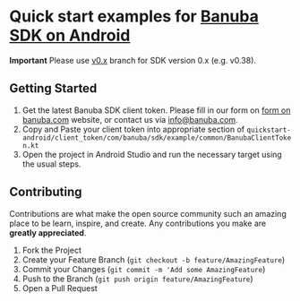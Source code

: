 # Quick start examples for [Banuba SDK on Android](https://docs.banuba.com/face-ar-sdk-v1/android/android_overview)

**Important**
Please use [v0.x](../../tree/v0.x) branch for SDK version 0.x (e.g. v0.38).

## Getting Started

1. Get the latest Banuba SDK client token. Please fill in our form on [form on banuba.com](https://www.banuba.com/face-filters-sdk) website, or contact us via [info@banuba.com](mailto:info@banuba.com).
2. Copy and Paste your client token into appropriate section of `quickstart-android/client_token/com/banuba/sdk/example/common/BanubaClientToken.kt`
3. Open the project in Android Studio and run the necessary target using the usual steps.

## Contributing

Contributions are what make the open source community such an amazing place to be learn, inspire, and create. Any contributions you make are **greatly appreciated**.

1. Fork the Project
2. Create your Feature Branch (`git checkout -b feature/AmazingFeature`)
3. Commit your Changes (`git commit -m 'Add some AmazingFeature`)
4. Push to the Branch (`git push origin feature/AmazingFeature`)
5. Open a Pull Request
